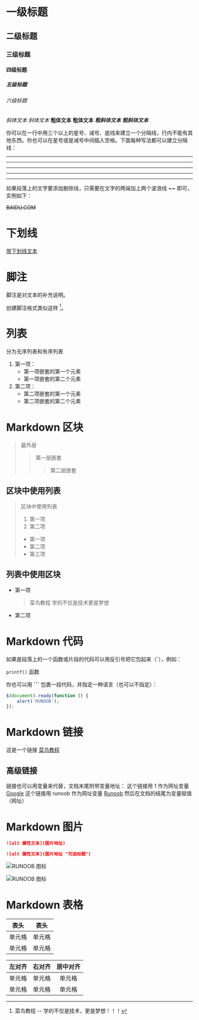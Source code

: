 # 一级标题
## 二级标题
### 三级标题
#### 四级标题
##### 五级标题
###### 六级标题



*斜体文本*
_斜体文本_
**粗体文本**
__粗体文本__
***粗斜体文本***
___粗斜体文本___



你可以在一行中用三个以上的星号、减号、底线来建立一个分隔线，行内不能有其他东西。你也可以在星号或是减号中间插入空格。下面每种写法都可以建立分隔线：

***

* * *

*****

- - -

----------



如果段落上的文字要添加删除线，只需要在文字的两端加上两个波浪线 **~~** 即可，实例如下：

~~BAIDU.COM~~



# 下划线

<u>带下划线文本</u>



# 脚注

脚注是对文本的补充说明。

创建脚注格式类似这样 [^RUNOOB]。

[^RUNOOB]: 菜鸟教程 -- 学的不仅是技术，更是梦想！！！



# 列表

分为无序列表和有序列表

1. 第一项：
    - 第一项嵌套的第一个元素
    - 第一项嵌套的第二个元素
2. 第二项：
    - 第二项嵌套的第一个元素
    - 第二项嵌套的第二个元素

# Markdown 区块

> 最外层
> > 第一层嵌套
> >
> > > 第二层嵌套

## 区块中使用列表

> 区块中使用列表
> 1. 第一项
> 2. 第二项
> + 第一项
> + 第二项
> + 第三项

## 列表中使用区块

* 第一项
    > 菜鸟教程
    > 学的不仅是技术更是梦想
* 第二项

# Markdown 代码

如果是段落上的一个函数或片段的代码可以用反引号把它包起来（**`**），例如：

`printf()` 函数

你也可以用 **```** 包裹一段代码，并指定一种语言（也可以不指定）：

```javascript
$(document).ready(function () {
    alert('RUNOOB');
});
```

# Markdown 链接

这是一个链接 [菜鸟教程](https://www.runoob.com)

## 高级链接

链接也可以用变量来代替，文档末尾附带变量地址：
这个链接用 1 作为网址变量 [Google][1]
这个链接用 runoob 作为网址变量 [Runoob][runoob]
然后在文档的结尾为变量赋值（网址）

[1]: http://www.google.com/
[runoob]: http://www.runoob.com/

# Markdown 图片

```markdown
![alt 属性文本](图片地址)

![alt 属性文本](图片地址 "可选标题")
```

![RUNOOB 图标](http://korov.myqnapcloud.cn:19000/images/runoob-logo.png)

![RUNOOB 图标](http://korov.myqnapcloud.cn:19000/images/runoob-logo.png "RUNOOB")

# Markdown 表格

| 表头   | 表头   |
| ------ | ------ |
| 单元格 | 单元格 |
| 单元格 | 单元格 |

| 左对齐 | 右对齐 | 居中对齐 |
| :----- | -----: | :------: |
| 单元格 | 单元格 |  单元格  |
| 单元格 | 单元格 |  单元格  |